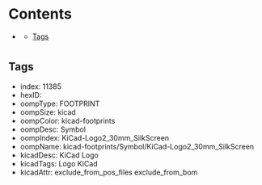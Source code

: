 



Contents
========

* [](#)
	* [Tags](#tags)

# 

## Tags

- index: 11385
- hexID: 
- oompType: FOOTPRINT
- oompSize: kicad
- oompColor: kicad-footprints
- oompDesc: Symbol
- oompIndex: KiCad-Logo2_30mm_SilkScreen
- oompName: kicad-footprints/Symbol/KiCad-Logo2_30mm_SilkScreen
- kicadDesc: KiCad Logo
- kicadTags: Logo KiCad
- kicadAttr: exclude_from_pos_files exclude_from_bom
